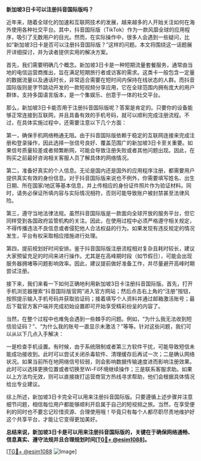 **新加坡3日卡可以注册抖音国际版吗？**

近年来，随着全球化的加速和互联网技术的发展，越来越多的人开始关注如何在海外使用各种社交平台。其中，抖音国际版（TikTok）作为一款风靡全球的应用程序，吸引了无数用户的目光。然而，在实际操作中，很多人会遇到一些疑问，比如“新加坡3日卡是否可以注册抖音国际版？”这样的问题。本文将围绕这一话题展开详细探讨，并为读者提供实用的解决方案。

首先，我们需要明确几个概念。新加坡3日卡是一种短期流量套餐服务，通常由当地的电信运营商推出，旨在满足短期旅行者或访客的需求。这类卡一般包含一定量的数据流量以及通话时长，非常适合需要在短时间内保持在线状态的人群。而抖音国际版则是字节跳动开发的一款短视频分享应用，它在全球范围内拥有庞大的用户群体，支持多国语言版本，是一个集娱乐、创意于一体的社交平台。

那么，新加坡3日卡能否用于注册抖音国际版呢？答案是肯定的。只要你的设备能够正常连接到互联网，并且具备有效的手机号码，就可以顺利完成注册流程。不过，在具体实施过程中，还需要注意以下几个方面：

第一，确保手机网络畅通无阻。由于抖音国际版依赖于稳定的互联网连接来完成注册和登录操作，因此选择一张信号良好、覆盖范围广的新加坡3日卡至关重要。如果信号质量较差或者频繁断网，可能会导致注册失败或者其他问题出现。因此，在购买之前最好咨询相关客服人员了解具体的网络情况。

第二，准备好真实的个人信息。无论是国内还是国外的应用程序注册，都需要用户提供真实有效的身份信息。对于抖音国际版来说也不例外，你需要填写姓名、出生日期、所在国家/地区等基本信息，并上传相应的身份证件照片作为验证材料。同时，请务必保证所填内容与实际情况相符，否则可能导致账户被封禁甚至法律风险。

第三，遵守当地法律法规。虽然抖音国际版是一款面向全球开放的服务平台，但它同样受到各国政府监管机构的关注。因此，在使用过程中必须严格遵守相关规定，不得传播违法不良信息或者侵犯他人合法权益的行为。如果发现有违反规定的情况发生，平台有权采取相应措施进行处理。

第四，提前规划好时间安排。鉴于抖音国际版注册流程相对复杂且耗时较长，建议大家预留充足的时间来进行操作。尤其是在高峰期时段（如节假日），可能会出现服务器拥堵等问题影响效率。因此，建议提前做好准备工作，并尽量避开高峰时期尝试注册。

接下来，我们来看一下如何正确地利用新加坡3日卡注册抖音国际版。首先，打开手机浏览器搜索“抖音国际版官网”进入官方网站；然后点击右上角的“注册”按钮，按照提示输入手机号码并获取验证码；接着填写个人资料并通过邮箱激活账号；最后下载官方客户端并完成初始设置即可开始享受精彩纷呈的内容了。

当然，在整个过程中也难免会遇到一些棘手的问题。例如，“为什么我无法收到短信验证码？”、“为什么我的账号一直显示未激活？”等等。针对这些问题，我们可以从以下几点入手解决：

一是检查手机设置。有时候，由于系统限制或者第三方软件干扰，可能导致短信未能成功接收到。此时可以尝试关闭杀毒软件、清理缓存后再试一次；二是确认网络状况。如果当前所在地网络信号较弱，则会影响数据传输速度进而影响注册效果。此时可以选择更换位置或者切换至Wi-Fi环境继续操作；三是联系客服求助。如果以上方法均无效，则可以直接拨打运营商官方热线寻求帮助，他们会根据具体情况给出专业建议。

综上所述，新加坡3日卡完全可以用来注册抖音国际版。只要遵循上述步骤并注意细节问题，相信每位用户都能够顺利开启属于自己的短视频之旅。当然，在享受便利的同时也不要忘记珍惜资源、合理使用哦！毕竟只有每个人都尽职尽责地维护好这个共享平台，才能让它变得更加美好。

**总结来说，新加坡3日卡是可以用来注册抖音国际版的，关键在于确保网络通畅、信息真实、遵守法规并且合理规划时间[[TG💪+ @esim1088](https://t.me/s/esim1088)]。**

[[TG💪+ @esim1088](https://t.me/s/esim1088) ![Image](https://i.postimg.cc/4NQfJmqS/Snipaste-2025-05-13-00-14-12.png)]